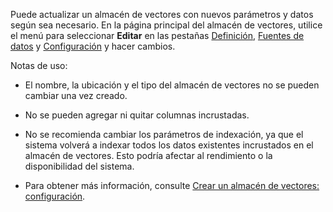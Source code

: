 Puede actualizar un almacén de vectores con nuevos parámetros y datos según sea necesario. En la página principal del almacén de vectores, utilice el menú para seleccionar **Editar** en las pestañas [Definición](nly1742946843656.md), [Fuentes de datos](dai1742946866871.md) y [Configuración](smv1742946887645.md) y hacer cambios.

Notas de uso:

-   El nombre, la ubicación y el tipo del almacén de vectores no se pueden cambiar una vez creado.


-   No se pueden agregar ni quitar columnas incrustadas.


-   No se recomienda cambiar los parámetros de indexación, ya que el sistema volverá a indexar todos los datos existentes incrustados en el almacén de vectores. Esto podría afectar al rendimiento o la disponibilidad del sistema.


-   Para obtener más información, consulte [Crear un almacén de vectores: configuración](smv1742946887645.md).


